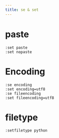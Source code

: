 ```yaml
---
title: se & set
---
```


paste
=====

```
:set paste
:set nopaste
```

Encoding
========

```
:se encoding
:set encoding=utf8
:se fileencoding
:set fileencoding=utf8
```

filetype
========

```
:setfiletype python
```
